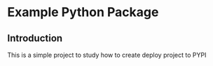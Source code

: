 # Example Python Package

## Introduction

This is a simple project to study how to create deploy project to PYPI

